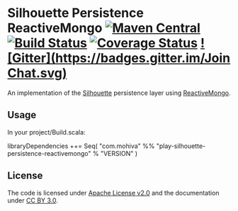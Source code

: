 Silhouette Persistence ReactiveMongo [![Maven Central](https://maven-badges.herokuapp.com/maven-central/com.mohiva/play-silhouette-persistence-reactivemongo_2.11/badge.svg)](https://maven-badges.herokuapp.com/maven-central/com.mohiva/play-silhouette-persistence-reactivemongo_2.11) [![Build Status](https://travis-ci.org/mohiva/play-silhouette-persistence-reactivemongo.png)](https://travis-ci.org/mohiva/play-silhouette-persistence-reactivemongo) [![Coverage Status](https://coveralls.io/repos/mohiva/play-silhouette-persistence-reactivemongo/badge.svg?branch=master&service=github)](https://coveralls.io/github/mohiva/play-silhouette-persistence-reactivemongo?branch=master) [![Gitter](https://badges.gitter.im/Join Chat.svg)](https://gitter.im/mohiva/play-silhouette?utm_source=badge&utm_medium=badge&utm_campaign=pr-badge&utm_content=badge)
==========

An implementation of the [Silhouette] persistence layer using [ReactiveMongo].

## Usage

In your project/Build.scala:

libraryDependencies ++= Seq(
  "com.mohiva" %% "play-silhouette-persistence-reactivemongo" % "VERSION"
)

## License

The code is licensed under [Apache License v2.0] and the documentation under [CC BY 3.0].

[Silhouette]: http://silhouette.mohiva.com/
[ReactiveMongo]: http://reactivemongo.org/
[Apache License v2.0]: http://www.apache.org/licenses/LICENSE-2.0
[CC BY 3.0]: http://creativecommons.org/licenses/by/3.0/
